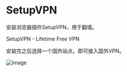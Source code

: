 # SetupVPN

安装浏览器插件SetupVPN，用于翻墙。

SetupVPN - Lifetime Free VPN

安装完之后选择一个国外站点，即可接入国外VPN。

![image](https://user-images.githubusercontent.com/12122541/110269992-d319bf00-7fff-11eb-9638-7a58996ec68a.png)
